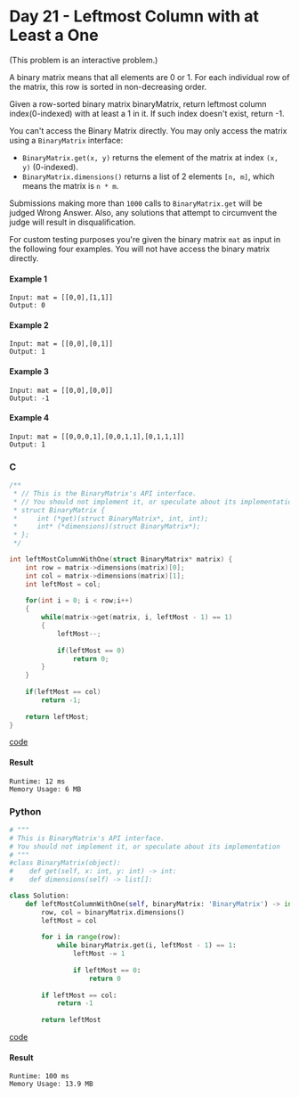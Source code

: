 # Day 21 - Leftmost Column with at Least a One
(This problem is an interactive problem.)

A binary matrix means that all elements are 0 or 1. For each individual row of the matrix, this row is sorted in non-decreasing order.

Given a row-sorted binary matrix binaryMatrix, return leftmost column index(0-indexed) with at least a 1 in it. If such index doesn't exist, return -1.

You can't access the Binary Matrix directly.  You may only access the matrix using a `BinaryMatrix` interface:

* `BinaryMatrix.get(x, y)` returns the element of the matrix at index `(x, y)` (0-indexed).
* `BinaryMatrix.dimensions()` returns a list of 2 elements `[n, m]`, which means the matrix is `n * m`.

Submissions making more than `1000` calls to `BinaryMatrix.get` will be judged Wrong Answer.  Also, any solutions that attempt to circumvent the judge will result in disqualification.

For custom testing purposes you're given the binary matrix `mat` as input in the following four examples. You will not have access the binary matrix directly.

#### Example 1
```
Input: mat = [[0,0],[1,1]]
Output: 0
```

#### Example 2
```
Input: mat = [[0,0],[0,1]]
Output: 1
```

#### Example 3
```
Input: mat = [[0,0],[0,0]]
Output: -1
```

#### Example 4
```
Input: mat = [[0,0,0,1],[0,0,1,1],[0,1,1,1]]
Output: 1
```

### C
```C
/**
 * // This is the BinaryMatrix's API interface.
 * // You should not implement it, or speculate about its implementation
 * struct BinaryMatrix {
 *     int (*get)(struct BinaryMatrix*, int, int);
 *     int* (*dimensions)(struct BinaryMatrix*);
 * };
 */

int leftMostColumnWithOne(struct BinaryMatrix* matrix) {
    int row = matrix->dimensions(matrix)[0];
    int col = matrix->dimensions(matrix)[1];
    int leftMost = col;
    
    for(int i = 0; i < row;i++)
    {
        while(matrix->get(matrix, i, leftMost - 1) == 1)
        {
            leftMost--;
            
            if(leftMost == 0)
                return 0;
        }
    }
    
    if(leftMost == col)
        return -1;
    
    return leftMost;
}
```
[code](C/leftmost-column-with-at-least-a-one.c)

#### Result
```
Runtime: 12 ms
Memory Usage: 6 MB
```

### Python 
```python
# """
# This is BinaryMatrix's API interface.
# You should not implement it, or speculate about its implementation
# """
#class BinaryMatrix(object):
#    def get(self, x: int, y: int) -> int:
#    def dimensions(self) -> list[]:

class Solution:
    def leftMostColumnWithOne(self, binaryMatrix: 'BinaryMatrix') -> int:
        row, col = binaryMatrix.dimensions()
        leftMost = col
        
        for i in range(row):
            while binaryMatrix.get(i, leftMost - 1) == 1:
                leftMost -= 1
                
                if leftMost == 0:
                    return 0
                
        if leftMost == col:
            return -1
        
        return leftMost
```
[code](Python/leftmost-column-with-at-least-a-one.py)

#### Result
```
Runtime: 100 ms
Memory Usage: 13.9 MB
```
